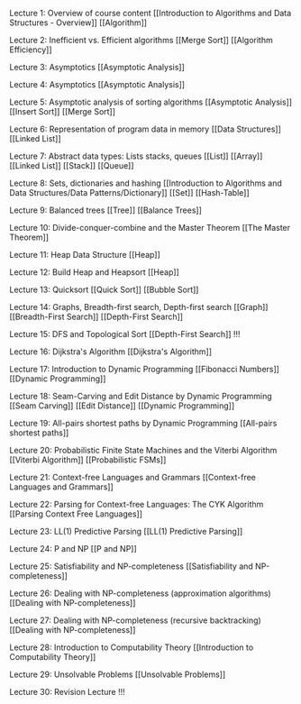 Lecture 1: Overview of course content
[[Introduction to Algorithms and Data Structures - Overview]]
[[Algorithm]]

Lecture 2: Inefficient vs. Efficient algorithms
[[Merge Sort]]
[[Algorithm Efficiency]]

Lecture 3: Asymptotics
[[Asymptotic Analysis]]

Lecture 4: Asymptotics
[[Asymptotic Analysis]]

Lecture 5: Asymptotic analysis of sorting algorithms
[[Asymptotic Analysis]]
[[Insert Sort]]
[[Merge Sort]]

Lecture 6: Representation of program data in memory
[[Data Structures]]
[[Linked List]]

Lecture 7: Abstract data types: Lists stacks, queues
[[List]]
[[Array]]
[[Linked List]]
[[Stack]]
[[Queue]]

Lecture 8: Sets, dictionaries and hashing
[[Introduction to Algorithms and Data Structures/Data Patterns/Dictionary]]
[[Set]]
[[Hash-Table]]

Lecture 9: Balanced trees
[[Tree]]
[[Balance Trees]]

Lecture 10: Divide-conquer-combine and the Master Theorem
[[The Master Theorem]]

Lecture 11: Heap Data Structure
[[Heap]]

Lecture 12: Build Heap and Heapsort
[[Heap]]

Lecture 13: Quicksort
[[Quick Sort]]
[[Bubble Sort]]

Lecture 14: Graphs, Breadth-first search, Depth-first search
[[Graph]]
[[Breadth-First Search]]
[[Depth-First Search]]

Lecture 15: DFS and Topological Sort
[[Depth-First Search]]
!!!

Lecture 16: Dijkstra's Algorithm
[[Dijkstra's Algorithm]]

Lecture 17: Introduction to Dynamic Programming
[[Fibonacci Numbers]]
[[Dynamic Programming]]

Lecture 18: Seam-Carving and Edit Distance by Dynamic Programming
[[Seam Carving]]
[[Edit Distance]]
[[Dynamic Programming]]

Lecture 19: All-pairs shortest paths by Dynamic Programming
[[All-pairs shortest paths]]

Lecture 20: Probabilistic Finite State Machines and the Viterbi Algorithm
[[Viterbi Algorithm]]
[[Probabilistic FSMs]]

Lecture 21: Context-free Languages and Grammars
[[Context-free Languages and Grammars]]

Lecture 22: Parsing for Context-free Languages: The CYK Algorithm
[[Parsing Context Free Languages]]

Lecture 23: LL(1) Predictive Parsing
[[LL(1) Predictive Parsing]]

Lecture 24: P and NP
[[P and NP]]

Lecture 25: Satisfiability and NP-completeness
[[Satisfiability and NP-completeness]]

Lecture 26: Dealing with NP-completeness (approximation algorithms)
[[Dealing with NP-completeness]]

Lecture 27: Dealing with NP-completeness (recursive backtracking)
[[Dealing with NP-completeness]]

Lecture 28: Introduction to Computability Theory
[[Introduction to Computability Theory]]

Lecture 29: Unsolvable Problems
[[Unsolvable Problems]]

Lecture 30: Revision Lecture
!!!